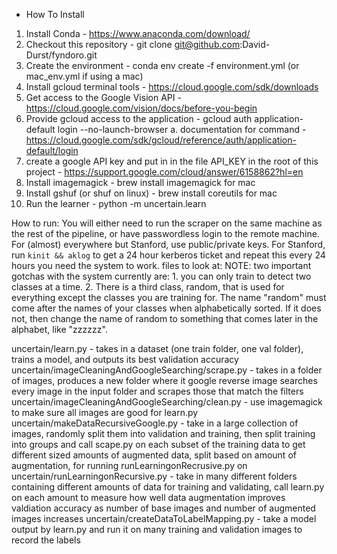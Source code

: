 * How To Install

1. Install Conda - https://www.anaconda.com/download/
2. Checkout this repository - git clone git@github.com:David-Durst/fyndoro.git
3. Create the environment - conda env create -f environment.yml (or mac_env.yml if using a mac)
3. Install gcloud terminal tools - https://cloud.google.com/sdk/downloads
3. Get access to the Google Vision API - https://cloud.google.com/vision/docs/before-you-begin
3. Provide gcloud access to the application - gcloud auth application-default login --no-launch-browser
    a. documentation for command - https://cloud.google.com/sdk/gcloud/reference/auth/application-default/login
3. create a google API key and put in in the file API_KEY in the root of this project - https://support.google.com/cloud/answer/6158862?hl=en
3. Install imagemagick - brew install imagemagick for mac
3. Install gshuf (or shuf on linux) - brew install coreutils for mac
4. Run the learner - python -m uncertain.learn

How to run:
You will either need to run the scraper on the same machine as the rest of the pipeline, or have passwordless login to the remote machine. For (almost) everywhere but Stanford, use public/private keys. For Stanford, run `kinit && aklog` to get a 24 hour kerberos ticket and repeat this every 24 hours you need the system to work.
files to look at:
NOTE: two important gotchas with the system currently are: 1. you can only train to detect two classes at a time. 2. There is a third class, random, that is used for everything except the classes you are training for. The name "random" must come after the names of your classes when alphabetically sorted. If it does not, then change the name of random to something that comes later in the alphabet, like "zzzzzz".

uncertain/learn.py - takes in a dataset (one train folder, one val folder), trains a model, and outputs its best validation accuracy
uncertain/imageCleaningAndGoogleSearching/scrape.py - takes in a folder of images, produces a new folder where it google reverse image searches every image in the input folder and scrapes those that match the filters
uncertain/imageCleaningAndGoogleSearching/clean.py - use imagemagick to make sure all images are good for learn.py
uncertain/makeDataRecursiveGoogle.py - take in a large collection of images, randomly split them into validation and training, then split training into groups and call scape.py on each subset of the training data to get different sized amounts of augmented data, split based on amount of augmentation, for running runLearningonRecrusive.py on
uncertain/runLearningonRecursive.py - take in many different folders containing different amounts of data for training and validating, call learn.py on each amount to measure how well data augmentation improves valdiation accuracy as number of base images and number of augmented images increases
uncertain/createDataToLabelMapping.py - take a model output by learn.py and run it on many training and validation images to record the labels